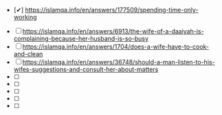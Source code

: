 - [✔] https://islamqa.info/en/answers/177509/spending-time-only-working
- [ ] https://islamqa.info/en/answers/6913/the-wife-of-a-daaiyah-is-complaining-because-her-husband-is-so-busy
- [ ] https://islamqa.info/en/answers/1704/does-a-wife-have-to-cook-and-clean
- [ ] https://islamqa.info/en/answers/36748/should-a-man-listen-to-his-wifes-suggestions-and-consult-her-about-matters
- [ ]
- [ ]
- [ ]
- [ ]
- [ ]